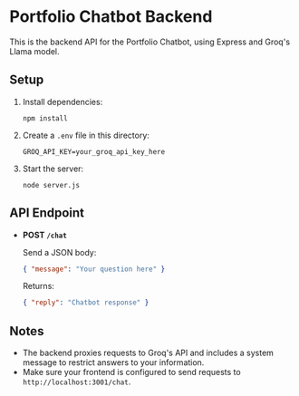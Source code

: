 # Portfolio Chatbot Backend

This is the backend API for the Portfolio Chatbot, using Express and Groq's Llama model.

## Setup

1. Install dependencies:
   ```
   npm install
   ```

2. Create a `.env` file in this directory:
   ```
   GROQ_API_KEY=your_groq_api_key_here
   ```

3. Start the server:
   ```
   node server.js
   ```

## API Endpoint

- **POST `/chat`**

  Send a JSON body:
  ```json
  { "message": "Your question here" }
  ```

  Returns:
  ```json
  { "reply": "Chatbot response" }
  ```

## Notes

- The backend proxies requests to Groq's API and includes a system message to restrict answers to your information.
- Make sure your frontend is configured to send requests to `http://localhost:3001/chat`.
